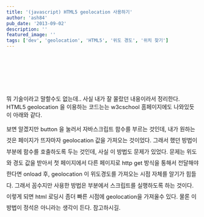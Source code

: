 ```yaml
---
title: '(javascript) HTML5 geolocation 사용하기'
author: 'ash84'
pub_date: '2013-09-02'
description: ''
featured_image: ''
tags: ['dev', 'geolocation', 'HTML5', '위도 경도', '위치 찾기']
---
```


<script async src="//pagead2.googlesyndication.com/pagead/js/adsbygoogle.js"></script>
<!-- 페이지내_긴_배너 -->
<ins class="adsbygoogle"
     style="display:inline-block;width:728px;height:90px"
     data-ad-client="ca-pub-8699046198561974"
     data-ad-slot="5480877276"></ins>
<script>
(adsbygoogle = window.adsbygoogle || []).push({});
</script> 

<span style="font-size: 11pt;"></span><span style="font-size: 11pt;"></span><span style="font-size: 11pt;">뭐 기술이라고 말할수도 없는데.. 사실 내가 잘 몰랐던 내용이라서 정리한다. HTML5 geolocation 을 이용하는 코드는는 w3cschool 홈페이지에도 나와있듯이 아래와 같다. </span>
 

<script src="https://gist.github.com/AhnSeongHyun/6410306.js"></script>

<span style="font-size: 11pt;line-height:2;text-align:justify;">보면 알겠지만 button 을 눌러서 자바스크립트 함수를 부르는 것인데, 내가 원하는 것은 페이지가 뜨자마자 geolocation 값을 가져오는 것이었다. 그래서 했던 방법이 <body onload=””> 부분에 함수를 호출하도록 두는 것인데, 사실 이 방법도 문제가 있었다. 문제는 위도와 경도 값을 받아서 첫 페이지에서 다른 페이지로 http get 방식을 통해서 전달해야 한다면 onload 후, geolocation 이 위도경도를 가져오는 시점 자체를 알기가 힘들다. 그래서 꼼수지만 사용한 방법은  부분에서 스크립트를 실행하도록 하는 것이다. 이렇게 되면 html 로딩시 좀더 빠른 시점에 geolocation을 가져올수 있다. 물론 이 방법이 정석은 아니라는 생각이 든다. 참고하시길. </span>

<span style="font-size: 11pt;">  
</span>

<script src="https://gist.github.com/AhnSeongHyun/6410347.js"></script>



